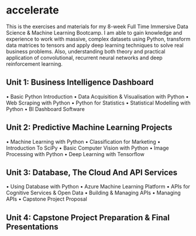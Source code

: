 # accelerate

This is the exercises and materials for my 8-week Full Time Immersive Data Science & Machine Learning Bootcamp. I am able to gain knowledge and experience to work with massive, complex datasets using Python, transform data matrices to tensors and apply deep learning techniques to solve real business problems. Also, understanding both theory and practical application of convolutional, recurrent neural networks and deep reinforcement learning.

## Unit 1: Business Intelligence Dashboard
 • Basic Python Introduction
 • Data Acquisition & Visualisation with Python
 • Web Scraping with Python
 • Python for Statistics
 • Statistical Modelling with Python
 • BI Dashboard Software

## Unit 2: Predictive Machine Learning Projects
 • Machine Learning with Python
 • Classification for Marketing
 • Introduction To SciPy
 • Basic Computer Vision with Python
 • Image Processing with Python
 • Deep Learning with Tensorflow

## Unit 3: Database, The Cloud And API Services
 • Using Database with Python
 • Azure Machine Learning Platform
 • APIs for Cognitive Services & Open Data
 • Building & Managing APIs
 • Managing APIs
 • Capstone Project Proposal

## Unit 4: Capstone Project Preparation & Final Presentations
